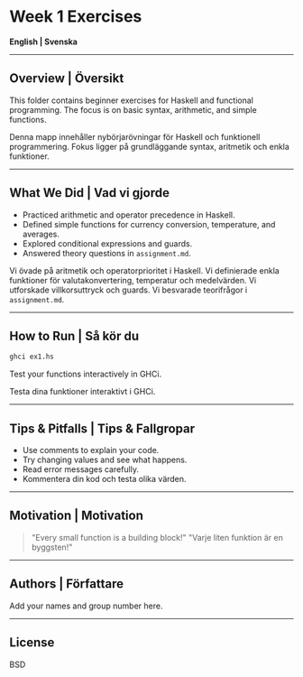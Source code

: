 # Week 1 Exercises

**English | Svenska**

---

## Overview | Översikt

This folder contains beginner exercises for Haskell and functional programming. The focus is on basic syntax, arithmetic, and simple functions.

Denna mapp innehåller nybörjarövningar för Haskell och funktionell programmering. Fokus ligger på grundläggande syntax, aritmetik och enkla funktioner.

---

## What We Did | Vad vi gjorde

- Practiced arithmetic and operator precedence in Haskell.
- Defined simple functions for currency conversion, temperature, and averages.
- Explored conditional expressions and guards.
- Answered theory questions in `assignment.md`.

Vi övade på aritmetik och operatorprioritet i Haskell.
Vi definierade enkla funktioner för valutakonvertering, temperatur och medelvärden.
Vi utforskade villkorsuttryck och guards.
Vi besvarade teorifrågor i `assignment.md`.

---

## How to Run | Så kör du

```bash
ghci ex1.hs
```

Test your functions interactively in GHCi.

Testa dina funktioner interaktivt i GHCi.

---

## Tips & Pitfalls | Tips & Fallgropar

- Use comments to explain your code.
- Try changing values and see what happens.
- Read error messages carefully.
- Kommentera din kod och testa olika värden.

---

## Motivation | Motivation

> "Every small function is a building block!"
> "Varje liten funktion är en byggsten!"

---

## Authors | Författare

Add your names and group number here.

---

## License

BSD
